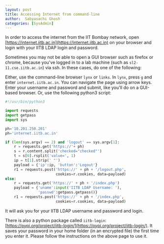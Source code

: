 ```yaml
---
layout: post
title: Accessing Internet from command-line
author:  Sabyasachi Ghosh
categories: [SysAdmin]
---
```


In order to access the internet from the IIT Bombay network, open [https://internet.iitb.ac.in](https://internet.iitb.ac.in) on your browser and login with your IITB LDAP login and password.

Sometimes you may not be able to open a GUI browser such as firefox or chrome, because you've logged in to a lab machine (such as `sl2-11.cse.iitb.ac.in`) via ssh. 
In these cases, do one of the following:

Either, use the command-line browser `lynx` or `links`.
In `lynx`, press `g` and enter `internet.iitb.ac.in`. You can navigate the page using arrow keys.
Enter your username and password and submit, like you'll do on a GUI-based browser.
Or, use the following python3 script:

```python
#!/usr/bin/python3

import requests
import getpass
import sys

ph='10.201.250.201'
ph='internet.iitb.ac.in'

if (len(sys.argv) == 2) and 'logout' == sys.argv[1]:
    r = requests.get('https://'+ ph)
    s = r.content.split('checked="checked"')
    t = s[0].rsplit('value=', 1)
    ip = t[1].strip(' "')
    payload = {'ip':ip, 'button':'Logout'}
    r1 = requests.post('https://' + ph + '/logout.php',
                       cookies=r.cookies, data=payload)
else:
    r = requests.get('https://' + ph + '/index.php')
    payload = {'uname':input('IITB LDAP Username: '),
               'passwd':getpass.getpass()}
    r1 = requests.post('https://' + ph + '/index.php',
                       cookies=r.cookies, data=payload)

```

It will ask you for your IITB LDAP username and password and login.

There is also a python package called `iitb-login`: [https://pypi.org/project/iitb-login/](https://pypi.org/project/iitb-login/).
It saves your password in your home folder (in an encrypted file) the first time you enter it.
Please follow the instructions on the above page to use it.


